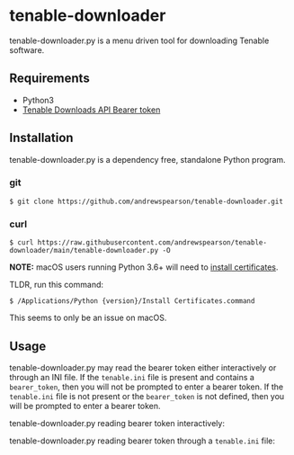 # tenable-downloader
tenable-downloader.py is a menu driven tool for downloading Tenable software.
## Requirements
* Python3
* [Tenable Downloads API Bearer token](https://www.tenable.com/downloads/api-docs)
## Installation
tenable-downloader.py is a dependency free, standalone Python program.
### git
```
$ git clone https://github.com/andrewspearson/tenable-downloader.git
```
### curl
```
$ curl https://raw.githubusercontent.com/andrewspearson/tenable-downloader/main/tenable-downloader.py -O
```

**NOTE:** macOS users running Python 3.6+ will need to [install certificates](https://bugs.python.org/issue28150).

TLDR, run this command:
```
$ /Applications/Python {version}/Install Certificates.command
```
This seems to only be an issue on macOS.
## Usage
tenable-downloader.py may read the bearer token either interactively or through an INI file. If the ```tenable.ini``` file is present and contains a ```bearer_token```, then you will not be prompted to enter a bearer token. If the ```tenable.ini``` file is not present or the ```bearer_token``` is not defined, then you will be prompted to enter a bearer token.

tenable-downloader.py reading bearer token interactively:

tenable-downloader.py reading bearer token through a ```tenable.ini``` file:
